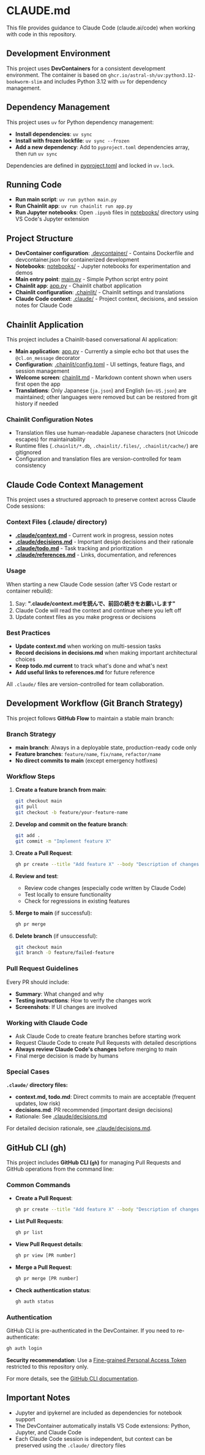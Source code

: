 # CLAUDE.md

This file provides guidance to Claude Code (claude.ai/code) when working with code in this repository.

## Development Environment

This project uses **DevContainers** for a consistent development environment. The container is based on `ghcr.io/astral-sh/uv:python3.12-bookworm-slim` and includes Python 3.12 with `uv` for dependency management.

## Dependency Management

This project uses `uv` for Python dependency management:

- **Install dependencies**: `uv sync`
- **Install with frozen lockfile**: `uv sync --frozen`
- **Add a new dependency**: Add to `pyproject.toml` dependencies array, then run `uv sync`

Dependencies are defined in [pyproject.toml](pyproject.toml) and locked in `uv.lock`.

## Running Code

- **Run main script**: `uv run python main.py`
- **Run Chainlit app**: `uv run chainlit run app.py`
- **Run Jupyter notebooks**: Open `.ipynb` files in [notebooks/](notebooks/) directory using VS Code's Jupyter extension

## Project Structure

- **DevContainer configuration**: [.devcontainer/](.devcontainer/) - Contains Dockerfile and devcontainer.json for containerized development
- **Notebooks**: [notebooks/](notebooks/) - Jupyter notebooks for experimentation and demos
- **Main entry point**: [main.py](main.py) - Simple Python script entry point
- **Chainlit app**: [app.py](app.py) - Chainlit chatbot application
- **Chainlit configuration**: [.chainlit/](.chainlit/) - Chainlit settings and translations
- **Claude Code context**: [.claude/](.claude/) - Project context, decisions, and session notes for Claude Code

## Chainlit Application

This project includes a Chainlit-based conversational AI application:

- **Main application**: [app.py](app.py) - Currently a simple echo bot that uses the `@cl.on_message` decorator
- **Configuration**: [.chainlit/config.toml](.chainlit/config.toml) - UI settings, feature flags, and session management
- **Welcome screen**: [chainlit.md](chainlit.md) - Markdown content shown when users first open the app
- **Translations**: Only Japanese (`ja.json`) and English (`en-US.json`) are maintained; other languages were removed but can be restored from git history if needed

### Chainlit Configuration Notes

- Translation files use human-readable Japanese characters (not Unicode escapes) for maintainability
- Runtime files (`.chainlit/*.db`, `.chainlit/.files/`, `.chainlit/cache/`) are gitignored
- Configuration and translation files are version-controlled for team consistency

## Claude Code Context Management

This project uses a structured approach to preserve context across Claude Code sessions:

### Context Files (.claude/ directory)

- **[.claude/context.md](.claude/context.md)** - Current work in progress, session notes
- **[.claude/decisions.md](.claude/decisions.md)** - Important design decisions and their rationale
- **[.claude/todo.md](.claude/todo.md)** - Task tracking and prioritization
- **[.claude/references.md](.claude/references.md)** - Links, documentation, and references

### Usage

When starting a new Claude Code session (after VS Code restart or container rebuild):

1. Say: **".claude/context.mdを読んで、前回の続きをお願いします"**
2. Claude Code will read the context and continue where you left off
3. Update context files as you make progress or decisions

### Best Practices

- **Update context.md** when working on multi-session tasks
- **Record decisions in decisions.md** when making important architectural choices
- **Keep todo.md current** to track what's done and what's next
- **Add useful links to references.md** for future reference

All `.claude/` files are version-controlled for team collaboration.

## Development Workflow (Git Branch Strategy)

This project follows **GitHub Flow** to maintain a stable main branch:

### Branch Strategy

- **main branch**: Always in a deployable state, production-ready code only
- **Feature branches**: `feature/name`, `fix/name`, `refactor/name`
- **No direct commits to main** (except emergency hotfixes)

### Workflow Steps

1. **Create a feature branch from main**:
   ```bash
   git checkout main
   git pull
   git checkout -b feature/your-feature-name
   ```

2. **Develop and commit on the feature branch**:
   ```bash
   git add .
   git commit -m "Implement feature X"
   ```

3. **Create a Pull Request**:
   ```bash
   gh pr create --title "Add feature X" --body "Description of changes"
   ```

4. **Review and test**:
   - Review code changes (especially code written by Claude Code)
   - Test locally to ensure functionality
   - Check for regressions in existing features

5. **Merge to main** (if successful):
   ```bash
   gh pr merge
   ```

6. **Delete branch** (if unsuccessful):
   ```bash
   git checkout main
   git branch -D feature/failed-feature
   ```

### Pull Request Guidelines

Every PR should include:
- **Summary**: What changed and why
- **Testing instructions**: How to verify the changes work
- **Screenshots**: If UI changes are involved

### Working with Claude Code

- Ask Claude Code to create feature branches before starting work
- Request Claude Code to create Pull Requests with detailed descriptions
- **Always review Claude Code's changes** before merging to main
- Final merge decision is made by humans

### Special Cases

**`.claude/` directory files:**
- **context.md, todo.md**: Direct commits to main are acceptable (frequent updates, low risk)
- **decisions.md**: PR recommended (important design decisions)
- Rationale: See [.claude/decisions.md](.claude/decisions.md#claudeファイルのコミット方針---2025-10-26)

For detailed decision rationale, see [.claude/decisions.md](.claude/decisions.md#github-flowベースのブランチ戦略---2025-10-26).

## GitHub CLI (gh)

This project includes **GitHub CLI (`gh`)** for managing Pull Requests and GitHub operations from the command line:

### Common Commands

- **Create a Pull Request**:
  ```bash
  gh pr create --title "Add feature X" --body "Description of changes"
  ```

- **List Pull Requests**:
  ```bash
  gh pr list
  ```

- **View Pull Request details**:
  ```bash
  gh pr view [PR number]
  ```

- **Merge a Pull Request**:
  ```bash
  gh pr merge [PR number]
  ```

- **Check authentication status**:
  ```bash
  gh auth status
  ```

### Authentication

GitHub CLI is pre-authenticated in the DevContainer. If you need to re-authenticate:

```bash
gh auth login
```

**Security recommendation**: Use a [Fine-grained Personal Access Token](https://docs.github.com/en/authentication/keeping-your-account-and-data-secure/managing-your-personal-access-tokens) restricted to this repository only.

For more details, see the [GitHub CLI documentation](https://cli.github.com/).

## Important Notes

- Jupyter and ipykernel are included as dependencies for notebook support
- The DevContainer automatically installs VS Code extensions: Python, Jupyter, and Claude Code
- Each Claude Code session is independent, but context can be preserved using the `.claude/` directory files
